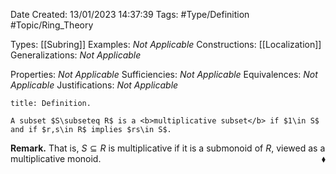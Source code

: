 <div class="topSpace"></div>

Date Created: 13/01/2023 14:37:39
Tags: #Type/Definition #Topic/Ring_Theory

Types: [[Subring]]
Examples: <i>Not Applicable</i>
Constructions: [[Localization]]
Generalizations: <i>Not Applicable</i>

Properties: <i>Not Applicable</i>
Sufficiencies: <i>Not Applicable</i>
Equivalences: <i>Not Applicable</i>
Justifications: <i>Not Applicable</i>

``` ad-Definition
title: Definition.

A subset $S\subseteq R$ is a <b>multiplicative subset</b> if $1\in S$ and if $r,s\in R$ implies $rs\in S$.

```

<b>Remark.</b> That is, $S\subseteq R$ is multiplicative if it is a submonoid of $R$, viewed as a multiplicative monoid.<span style="float:right;">$\blacklozenge$</span>
